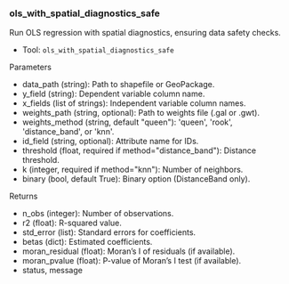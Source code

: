 ### ols_with_spatial_diagnostics_safe

Run OLS regression with spatial diagnostics, ensuring data safety checks.

- Tool: `ols_with_spatial_diagnostics_safe`

Parameters

- data_path (string): Path to shapefile or GeoPackage.
- y_field (string): Dependent variable column name.
- x_fields (list of strings): Independent variable column names.
- weights_path (string, optional): Path to weights file (.gal or .gwt).
- weights_method (string, default "queen"): 'queen', 'rook', 'distance_band', or 'knn'.
- id_field (string, optional): Attribute name for IDs.
- threshold (float, required if method="distance_band"): Distance threshold.
- k (integer, required if method="knn"): Number of neighbors.
- binary (bool, default True): Binary option (DistanceBand only).

Returns

- n_obs (integer): Number of observations.
- r2 (float): R-squared value.
- std_error (list): Standard errors for coefficients.
- betas (dict): Estimated coefficients.
- moran_residual (float): Moran’s I of residuals (if available).
- moran_pvalue (float): P-value of Moran’s I test (if available).
- status, message
